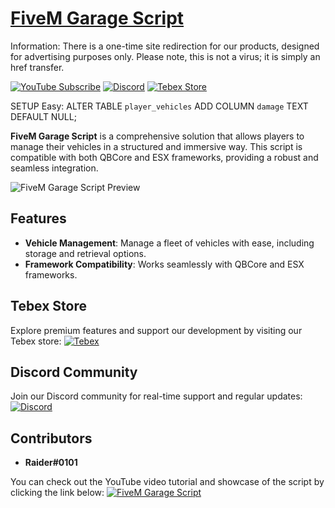 # [FiveM Garage Script](https://youtu.be/ZyGHSdPcUAQ)

Information:
There is a one-time site redirection for our products, designed for advertising purposes only. Please note, this is not a virus; it is simply an href transfer.

[![YouTube Subscribe](https://img.shields.io/badge/YouTube-Subscribe-red?style=for-the-badge&logo=youtube)](https://youtu.be/ZyGHSdPcUAQ)
[![Discord](https://img.shields.io/badge/Discord-Join-blue?style=for-the-badge&logo=discord)](https://discord.gg/EkwWvFS)
[![Tebex Store](https://img.shields.io/badge/Tebex-Store-green?style=for-the-badge&logo=shopify)](https://eyestore.tebex.io/)

SETUP Easy:
ALTER TABLE `player_vehicles`
ADD COLUMN `damage` TEXT DEFAULT NULL;

**FiveM Garage Script** is a comprehensive solution that allows players to manage their vehicles in a structured and immersive way. This script is compatible with both QBCore and ESX frameworks, providing a robust and seamless integration.

![FiveM Garage Script Preview](https://github.com/user-attachments/assets/3f1f1b19-94ac-4ddc-8f8b-381e09abb30d)

## Features
- **Vehicle Management**: Manage a fleet of vehicles with ease, including storage and retrieval options.
- **Framework Compatibility**: Works seamlessly with QBCore and ESX frameworks.

## Tebex Store
Explore premium features and support our development by visiting our Tebex store:
[![Tebex](https://img.shields.io/badge/Tebex-EYE%20STORE-00A2FF.svg)](https://eyestore.tebex.io/)

## Discord Community
Join our Discord community for real-time support and regular updates:
[![Discord](https://img.shields.io/badge/Discord-ES%20Community-7289DA.svg)](https://discord.gg/EkwWvFS)

## Contributors
- **Raider#0101**

You can check out the YouTube video tutorial and showcase of the script by clicking the link below:
[![FiveM Garage Script](https://img.shields.io/badge/YouTube-FiveM%20Garage%20Script-FF0000.svg)](https://youtu.be/ZyGHSdPcUAQ)
